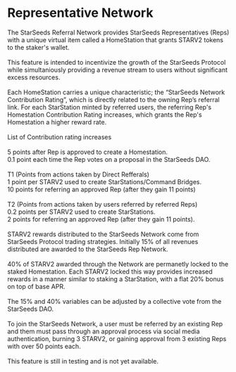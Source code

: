 # Representative Network

The StarSeeds Referral Network provides StarSeeds Representatives (Reps) with a unique virtual item called a HomeStation that grants STARV2 tokens to the staker's wallet.\
\
This feature is intended to incentivize the growth of the StarSeeds Protocol while simultaniously providing a revenue stream to users without significant excess resources.\
\
Each HomeStation carries a unique characteristic; the “StarSeeds Network Contribution Rating”, which is directly related to the owning Rep’s referral link. For each StarStation minted by referred users, the referring Rep's Homestation Contribution Rating increases, which grants the Rep's Homestation a higher reward rate.\
\
List of Contribution rating increases\
\
5 points after Rep is approved to create a Homestation.\
0.1 point each time the Rep votes on a proposal in the StarSeeds DAO.\
\
T1 (Points from actions taken by Direct Refferals)\
1 point per STARV2 used to create StarStations/Command Bridges.\
10 points for referring an approved Rep (after they gain 11 points)\
\
T2 (Points from actions taken by users referred by referred Reps)\
0.2 points per STARV2 used to create StarStations.\
2 points for referring an approved Rep (after they gain 11 points).\
\
STARV2 rewards distributed to the StarSeeds Network come from StarSeeds Protocol trading strategies. Initially 15% of all revenues distributed are awarded to the StarSeeds Rep Network.\
\
40% of STARV2 awarded through the Network are permanetly locked to the staked Homestation. Each STARV2 locked this way provides increased rewards in a manner similar to staking a StarStation, with a flat 20% bonus on top of base APR.\
\
The 15% and 40% variables can be adjusted by a collective vote from the StarSeeds DAO.\
\
To join the StarSeeds Network, a user must be referred by an existing Rep and them must pass through an approval process via social media authentication, burning 3 STARV2, or gaining approval from 3 existing Reps with over 50 points each.\
\
This feature is still in testing and is not yet available.
